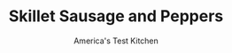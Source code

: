 ---
layout: ../../layouts/MarkdownPostLayout.astro
title: Skillet Sausage and Peppers
author: America's Test Kitchen
pubDate: 2023-03-15
description: "This classic pairing is made for the grill, or is it?"
image_url: https://res.cloudinary.com/hksqkdlah/image/upload/ar_1:1,c_fill,dpr_2.0,f_auto,fl_lossy.progressive.strip_profile,g_faces:auto,q_auto:low,w_344/4801_sfs-qdr07-sfs-4c-sausageandpeppers-317311
tags: ["Main Courses","Pork","30-Minute Suppers"]
calories: 2751
protein: 25
carbohydrates: 11
fats: 
fiber: 2
ingredients: ["1 tablespoon, olive oil","8 , sweet Italian sausages (about 1 1/2 pounds)","1 , large onion, halved and sliced thin","1 , large red bell pepper, seeded and cut into thin strips","1 , large yellow bell pepper, seeded and cut into thin strips","2 cloves, garlic, minced","2 tablespoons, tomato paste","1/2 cup, dry white wine","1/2 cup, water","1/2 teaspoon, dried oregano","1 tablespoon, balsamic vinegar"]
serves: 4
time: ""
instructions: ["Heat oil in large skillet over medium heat until shimmering. Prick sausages with fork in several places, add to skillet, and cook until browned on all sides, about 10 minutes. Transfer to large bowl and pour off all but 1 tablespoon fat from skillet. When cool enough to handle, cut sausages in half diagonally and set aside in bowl.","Add onion and peppers to skillet and cook until peppers are beginning to wilt, about 5 minutes. Add garlic and tomato paste and cook until fragrant, about 1 minute. Add wine, water, oregano, sausages, and any accumulated juices. Cover and cook until sausages are cooked through, about 5 minutes. Add vinegar and cook, uncovered, until sauce has thickened, 1 to 2 minutes. Serve."]
nutrition: ["756 mg Potassium","283 mg Phosphorus","55 mg Calcium","2 mg Iron","43 mg Magnesium","1313 mg Sodium","3 mg Zinc","56 g Fat","6 mg Niacin (B3)","26 g Monounsaturated","7 g Polyunsaturated","1 mg Thiamin (B1)","144 mg Vitamin C","129 mg Cholesterol","19 g Saturated","2 g Fiber","49 µg Folate (food)","4 g Sugars","5 µg Vitamin K","249 g Water","11 g Carbs","49 µg Folate equivalent (total)","25 g Protein","1 mg Vitamin E","1 µg Vitamin B12","75 µg Vitamin A","687 kcal Energy","2751 calories"]
notes: "Serve the sausages, peppers, and onions on Italian sub rolls or with mashed potatoes."
---